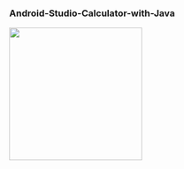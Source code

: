 ### Android-Studio-Calculator-with-Java
<img src="https://user-images.githubusercontent.com/77758884/142744931-6bb93d07-6b4e-4f38-bf5f-e8dadc56727c.png" width=240px />
